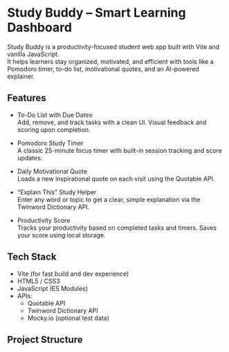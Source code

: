 # Study Buddy – Smart Learning Dashboard

Study Buddy is a productivity-focused student web app built with Vite and vanilla JavaScript.  
It helps learners stay organized, motivated, and efficient with tools like a Pomodoro timer, to-do list, motivational quotes, and an AI-powered explainer.

## Features

- To-Do List with Due Dates  
  Add, remove, and track tasks with a clean UI. Visual feedback and scoring upon completion.

- Pomodoro Study Timer  
  A classic 25-minute focus timer with built-in session tracking and score updates.

- Daily Motivational Quote  
  Loads a new inspirational quote on each visit using the Quotable API.

- “Explain This” Study Helper  
  Enter any word or topic to get a clear, simple explanation via the Twinword Dictionary API.

- Productivity Score  
  Tracks your productivity based on completed tasks and timers. Saves your score using local storage.

## Tech Stack

- Vite (for fast build and dev experience)
- HTML5 / CSS3
- JavaScript (ES Modules)
- APIs:
  - Quotable API
  - Twinword Dictionary API
  - Mocky.io (optional test data)

## Project Structure
